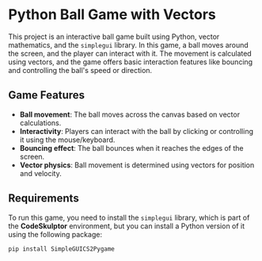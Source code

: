 # Python Ball Game with Vectors

This project is an interactive ball game built using Python, vector mathematics, and the `simplegui` library. In this game, a ball moves around the screen, and the player can interact with it. The movement is calculated using vectors, and the game offers basic interaction features like bouncing and controlling the ball's speed or direction.

## Game Features

- **Ball movement**: The ball moves across the canvas based on vector calculations.
- **Interactivity**: Players can interact with the ball by clicking or controlling it using the mouse/keyboard.
- **Bouncing effect**: The ball bounces when it reaches the edges of the screen.
- **Vector physics**: Ball movement is determined using vectors for position and velocity.

## Requirements

To run this game, you need to install the `simplegui` library, which is part of the **CodeSkulptor** environment, but you can install a Python version of it using the following package:

```bash
pip install SimpleGUICS2Pygame
